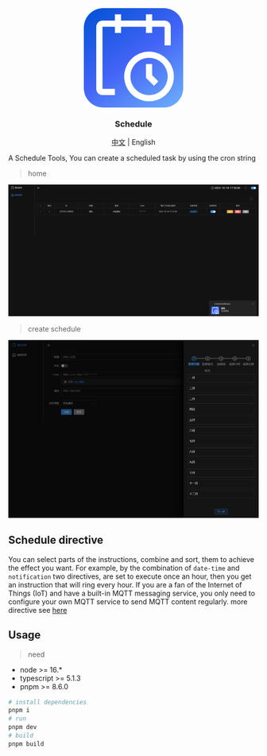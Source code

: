 <div align="center">
  <img src="./public/256x256.png" align="center" width="200" />
</div>
<h3 align="center">Schedule</h3>

<div style="text-align: center;width: 100%;">
  <a href="./README.zh-CN.md">中文</a> | <span>English</span>
</div>

A Schedule Tools, You can create a scheduled task by using the cron string
> home

![index page](./docs/public/images/banner1.png)

> create schedule

![index page](./docs/public/images/banner2.png)

## Schedule directive
You can select parts of the instructions, combine and sort, them to achieve the effect you want. For example, by the combination of `date-time` and `notification` two directives, are set to execute once an hour, then you get an instruction that will ring every hour.
If you are a fan of the Internet of Things (IoT) and have a built-in MQTT messaging service, you only need to configure your own MQTT service to send MQTT content regularly.
more directive see [ here ](./docs/index.md)

## Usage
> need
* node >= 16.*
* typescript >= 5.1.3
* pnpm >= 8.6.0

```sh
# install dependencies
pnpm i
# run
pnpm dev
# build
pnpm build
```
